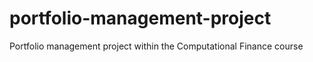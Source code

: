 # portfolio-management-project
Portfolio management project within the Computational Finance course
